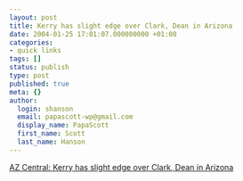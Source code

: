```yaml
---
layout: post
title: Kerry has slight edge over Clark, Dean in Arizona
date: 2004-01-25 17:01:07.000000000 +01:00
categories:
- quick links
tags: []
status: publish
type: post
published: true
meta: {}
author:
  login: shanson
  email: papascott-wp@gmail.com
  display_name: PapaScott
  first_name: Scott
  last_name: Hanson
---
```

<p><a title="This is where I vote" href="http://www.azcentral.com/news/articles/0125dems-poll25.html">AZ Central: Kerry has slight edge over Clark, Dean in Arizona</a></p>
